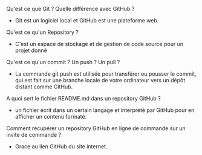Qu'est ce que Git ? Quelle différence avec GitHub ?
- Git est un logiciel local et GitHub est une plateforme web.

Qu'est ce qu'un Repository ?
- C'est un espace de stockage et de gestion de code source pour un projet donné
  
Qu'est ce qu'un commit ? Un push ? Un pull ?
- La commande git push est utilisée pour transférer ou pousser le commit, qui est fait sur une branche locale de votre ordinateur vers un dépôt distant comme GitHub.

A quoi sert le fichier README.md dans un repository GitHub ?
- un fichier écrit dans un certain langage et interprété par GitHub pour en afficher un contenu formaté.

Comment récupérer un repository GitHub en ligne de commande sur un invite de commande ?
- Grace au lien GitHub du site internet.

